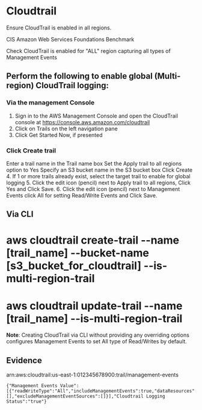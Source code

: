 Cloudtrail
==========

Ensure CloudTrail is enabled in all regions.

CIS Amazon Web Services Foundations Benchmark

Check CloudTrail is enabled for "ALL" region capturing all types of Management Events

## Perform the following to enable global (Multi-region) CloudTrail logging:

### Via the management Console

1. Sign in to the AWS Management Console and open the CloudTrail console at https://console.aws.amazon.com/cloudtrail
2. Click on Trails on the left navigation pane
3. Click Get Started Now, if presented

### Click Create trail

Enter a trail name in the Trail name box
Set the Apply trail to all regions option to Yes
Specify an S3 bucket name in the S3 bucket box
Click Create
4. If 1 or more trails already exist, select the target trail to enable for global logging
5. Click the edit icon (pencil) next to Apply trail to all regions, Click Yes and Click Save.
6. Click the edit icon (pencil) next to Management Events click All for setting Read/Write Events and Click Save.

## Via CLI

# aws cloudtrail create-trail --name [trail_name] --bucket-name [s3_bucket_for_cloudtrail] --is-multi-region-trail

# aws cloudtrail update-trail --name [trail_name] --is-multi-region-trail

**Note**: Creating CloudTrail via CLI without providing any overriding options configures Management Events to set All type of Read/Writes by default.

## Evidence

arn:aws:cloudtrail:us-east-1:012345678900:trail/management-events

```
{"Management Events Value":[{"readWriteType":"All","includeManagementEvents":true,"dataResources":[],"excludeManagementEventSources":[]}],"Cloudtrail Logging Status":"true"}
```
